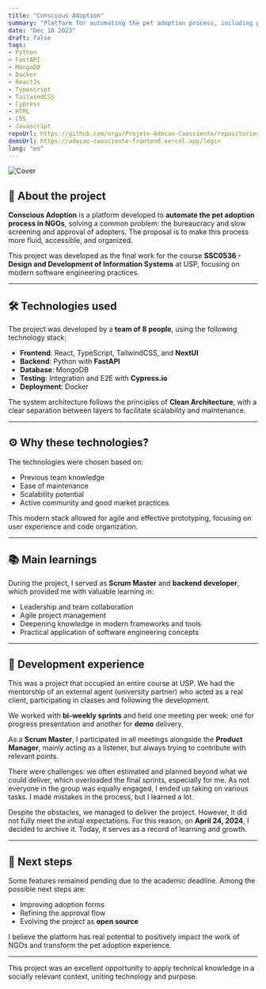 ```yaml
---
title: "Conscious Adoption"
summary: "Platform for automating the pet adoption process, including pet registration, users, adoption forms, and much more."
date: "Dec 10 2023"
draft: false
tags:
- Python
- FastAPI
- MongoDB
- Docker
- ReactJs
- Typescript
- TailwindCSS
- Cypress
- HTML
- CSS
- Javascript
repoUrl: https://github.com/orgs/Projeto-Adocao-Caosciente/repositories
demoUrl: https://adocao-caosciente-frontend.vercel.app/login
lang: "en"
---
```



![Cover](https://i.imgur.com/EkDWUfh.png)

## 🐶 About the project

**Conscious Adoption** is a platform developed to **automate the pet adoption process in NGOs**, solving a common problem: the bureaucracy and slow screening and approval of adopters. The proposal is to make this process more fluid, accessible, and organized.

This project was developed as the final work for the course **SSC0536 - Design and Development of Information Systems** at USP, focusing on modern software engineering practices.

---

## 🛠️ Technologies used

The project was developed by a **team of 8 people**, using the following technology stack:

- **Frontend**: React, TypeScript, TailwindCSS, and **NextUI**
- **Backend**: Python with **FastAPI**
- **Database**: MongoDB
- **Testing**: Integration and E2E with **Cypress.io**
- **Deployment**: Docker

The system architecture follows the principles of **Clean Architecture**, with a clear separation between layers to facilitate scalability and maintenance.

---

## ⚙️ Why these technologies?

The technologies were chosen based on:

- Previous team knowledge
- Ease of maintenance
- Scalability potential
- Active community and good market practices

This modern stack allowed for agile and effective prototyping, focusing on user experience and code organization.

---

## 📚 Main learnings

During the project, I served as **Scrum Master** and **backend developer**, which provided me with valuable learning in:

- Leadership and team collaboration
- Agile project management
- Deepening knowledge in modern frameworks and tools
- Practical application of software engineering concepts

---

## 🧠 Development experience

This was a project that occupied an entire course at USP. We had the mentorship of an external agent (university partner) who acted as a real client, participating in classes and following the development.

We worked with **bi-weekly sprints** and held one meeting per week: one for progress presentation and another for **demo** delivery.

As a **Scrum Master**, I participated in all meetings alongside the **Product Manager**, mainly acting as a listener, but always trying to contribute with relevant points.

There were challenges: we often estimated and planned beyond what we could deliver, which overloaded the final sprints, especially for me. As not everyone in the group was equally engaged, I ended up taking on various tasks. I made mistakes in the process, but I learned a lot.

Despite the obstacles, we managed to deliver the project. However, it did not fully meet the initial expectations. For this reason, on **April 24, 2024**, I decided to archive it. Today, it serves as a record of learning and growth.

---

## 🔮 Next steps

Some features remained pending due to the academic deadline. Among the possible next steps are:

- Improving adoption forms
- Refining the approval flow
- Evolving the project as **open source**

I believe the platform has real potential to positively impact the work of NGOs and transform the pet adoption experience.

---

This project was an excellent opportunity to apply technical knowledge in a socially relevant context, uniting technology and purpose.